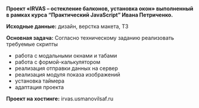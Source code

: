 **Проект «IRVAS – остекление балконов, установка окон» выполненный в рамках курса “Практический JavaScript” Ивана Петриченко.**

**Исходные данные:**
дизайн, верстка макета, ТЗ

**Основная задача:**
Согласно техническому заданию реализовать требуемые скрипты
+ работа с модальными окнами и табами
+ работа с формой-калькулятором
+ реализация отправки данных на сервер
+ реализация модуля показа изображений
+ установка таймера
+ адаптация проекта
	
**Проект на хостинге:** irvas.usmanovilsaf.ru
